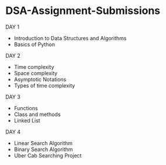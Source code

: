 # DSA-Assignment-Submissions

DAY 1
  - Introduction to Data Structures and Algorithms
  - Basics of Python

DAY 2 
  - Time complexity
  - Space complexity
  - Asymptotic Notations
  - Types of time complexity

DAY 3
  - Functions
  - Class and methods
  - Linked List

DAY 4
  - Linear Search Algorithm
  - Binary Search Algorithm
  - Uber Cab Searching Project
